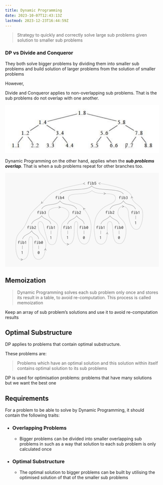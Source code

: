 ```yaml
---
title: Dynamic Programming
date: 2023-10-07T12:43:13Z
lastmod: 2023-12-23T16:44:59Z
---
```


> Strategy to quickly and correctly solve large sub problems given solution to smaller sub problems

### DP vs Divide and Conqueror

They both solve bigger problems by dividing them into smaller sub problems and build solution of larger problems from the solution of smaller problems

However,

Divide and Conqueror applies to non-overlapping sub problems. That is the sub problems do not overlap with one another.

​![CleanShot 2023-10-07 at 12.50.09@2x](assets/CleanShot%202023-10-07%20at%2012.50.09@2x-20231007125016-w3rttxx.png "Each sub problem is different from sub problems of other branches")​

Dynamic Programming on the other hand, applies when the ***sub problems overlap***. That is when a sub problems repeat for other branches too.

​![image](assets/image-20231007125332-0ot4nwe.png "Sub problems are overlapping for various branches")​

## Memoization

> Dynamic Programming solves each sub problem only once and stores its result in a table, to avoid re-computation. This process is called memoization

Keep an array of sub problem’s solutions and use it to avoid re-computation results

## Optimal Substructure

DP applies to problems that contain optimal substructure.

These problems are:

> Problems which have an optimal solution and this solution within itself contains optimal solution to its sub problems

DP is used for optimisation problems: problems that have many solutions but we want the best one

## Requirements

For a problem to be able to solve by Dynamic Programming, it should contain the following traits:

* ### Overlapping Problems

  * Bigger problems can be divided into smaller overlapping sub problems in such as a way that solution to each sub problem is only calculated once
* ### Optimal Substructure

  * The optimal solution to bigger problems can be built by utilising the optimised solution of that of the smaller sub problems
